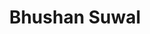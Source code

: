 ---
name: Bhushan Suwal
title: Bhushan Suwal
description: Working Groups
group: Initiative-wide Leads
task: Working Groups
time: 
link: https://bsuwal.com/
image: "/assets/organization/past_leadership/bhusan.jpeg"
---